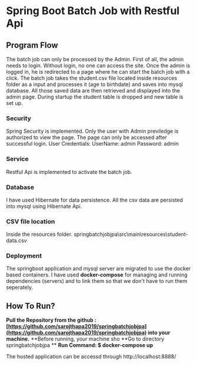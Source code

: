 # Spring Boot Batch Job with Restful Api
## Program Flow
The batch job can only be processed by the Admin. First of all, the admin needs to login. Without login, no one can access the site. Once the admin is logged in, he is redirected to a page where he can start the batch job with a click. The batch job takes the student.csv file located inside resources folder as a input and processes it (age to birthdate) and saves into mysql database.
All those saved data are then retrieved and displayed into the admin page. 
During startup the student table is dropped and new table is set up. 
### Security
Spring Security is implemented. Only the user with Admin previledge is authorized to view the page. The page can only be accessed after successful login.
User Credentials:
UserName: admin
Password: admin

### Service
Restful Api is implemented to activate the batch job. 

### Database
I have used Hibernate for data persistence. All the csv data are persisted into mysql using Hibernate Api. 
### CSV file location
Inside the resources folder.
springbatchjobjpa\src\main\resources\student-data.csv

### Deployment
The springboot application and mysql server are migrated to use the docker based containers. 
I have used **docker-compose** for managing and running dependencies (servers) and to link them so that we don't have to run them seperately.

## How To Run?
**Pull the Repository from the github : 
[https://github.com/sarojthapa2019/springbatchjobjpa](https://github.com/sarojthapa2019/springbatchjobjpa)
into your machine.**
**Before running, your machine sho
**Go to directory springbatchjobjpa **
**Run Command: $ docker-compose up**



The hosted application can be accessd through http://localhost:8888/
<!--stackedit_data:
eyJoaXN0b3J5IjpbLTM0MjEyNTgxOV19
-->
